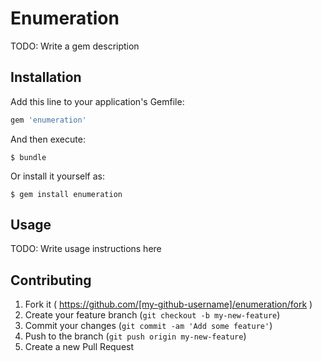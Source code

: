 # Enumeration

TODO: Write a gem description

## Installation

Add this line to your application's Gemfile:

```ruby
gem 'enumeration'
```

And then execute:

    $ bundle

Or install it yourself as:

    $ gem install enumeration

## Usage

TODO: Write usage instructions here

## Contributing

1. Fork it ( https://github.com/[my-github-username]/enumeration/fork )
2. Create your feature branch (`git checkout -b my-new-feature`)
3. Commit your changes (`git commit -am 'Add some feature'`)
4. Push to the branch (`git push origin my-new-feature`)
5. Create a new Pull Request
